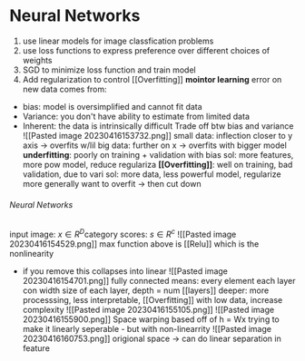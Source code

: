 # Neural Networks
1. use linear models for image classfication problems
2. use loss functions to express preference over different choices of weights
3. SGD to minimize loss function and train model
4. Add regularization to control [[Overfitting]]
**mointor learning** error on new data comes from:
* bias: model is oversimplified and cannot fit data
* Variance: you don't have ability to estimate from limited data
* Inherent: the data is intrinsically difficult
Trade off btw bias and variance
![[Pasted image 20230416153732.png]]
small data: inflection closer to y axis -> overfits w/lil
big data: further on x -> overfits with bigger model
**underfitting**: poorly on training + validation with bias
sol: more features, more pow model, reduce regulariza
**[[Overfitting]]**: well on training, bad validation, due to vari
sol: more data, less powerful model, regularize more
generally want to overfit -> then cut down
###### Neural Networks
input image: $x \in R^{D}$category scores: $s \in R^c$ 
![[Pasted image 20230416154529.png]]
max function above is [[Relu]] which is the nonlinearity
* if you remove this collapses into linear
![[Pasted image 20230416154701.png]]
fully connected means: every element each layer con
width size of each layer, depth  = num [[layers]]
deeper: more processsing, less interpretable, [[Overfitting]] with low data, increase complexity
![[Pasted image 20230416155105.png]]
![[Pasted image 20230416155900.png]]
Space warping based off of h = Wx trying to make it linearly seperable - but with non-linearrity 
![[Pasted image 20230416160753.png]]
origional space -> can do linear separation in feature 
